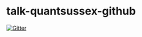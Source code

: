 # talk-quantsussex-github

[![Gitter](https://badges.gitter.im/Martin-Jung/talk-quantsussex-github.svg)](https://gitter.im/Martin-Jung/talk-quantsussex-github?utm_source=badge&utm_medium=badge&utm_campaign=pr-badge&utm_content=badge)